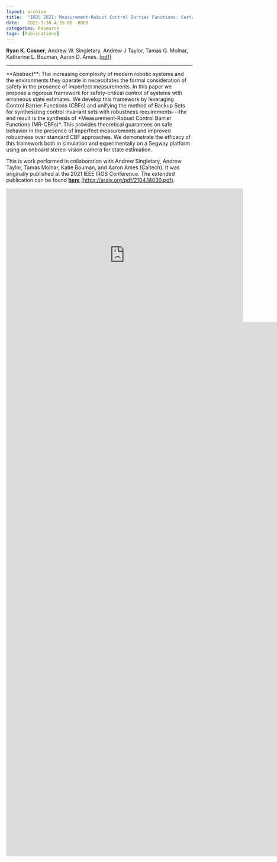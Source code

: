 ```yaml
---
layout: archive
title:  "IROS 2021: Measurement-Robust Control Barrier Functions: Certainty in Safety with Uncertainty in State"
date:   2021-3-30 4:35:00 -0800
categories: Research
tags: [Publications]
---
```

**Ryan K. Cosner**, Andrew W. Singletary, Andrew J Taylor, Tamas G. Molnar, Katherine L. Bouman, Aaron D. Ames. [[pdf]](https://arxiv.org/pdf/2104.14030.pdf)




<hr>
**Abstract**: The increasing complexity of modern robotic systems and the environments they operate in necessitates the formal consideration of safety in the presence of imperfect measurements. In this paper we propose a rigorous framework for safety-critical control of systems with erroneous state estimates. We develop this framework by leveraging Control Barrier Functions (CBFs) and unifying the method of Backup Sets for synthesizing control invariant sets with robustness requirements---the end result is the synthesis of *Measurement-Robust Control Barrier Functions (MR-CBFs)*.
This provides theoretical guarantees on safe behavior in the presence of imperfect measurements and improved robustness over standard CBF approaches. We demonstrate the efficacy of this framework both in simulation and experimentally on a Segway platform using an onboard stereo-vision camera for state estimation.


This is work performed in collaboration with Andrew Singletary, Andrew Taylor, Tamas Molnar, Katie Bouman, and Aaron Ames (Caltech). It was originally published at the 2021 IEEE IROS Conference. The extended publication can be found [**here**](https://arxiv.org/pdf/2104.14030.pdf) [(https://arxiv.org/pdf/2104.14030.pdf)](https://arxiv.org/pdf/2104.14030.pdf).


<iframe src="https://player.vimeo.com/video/618342367?h=dc28eec41b&amp;badge=0&amp;autopause=0&amp;player_id=0&amp;app_id=58479" width="640" height="360" frameborder="0" allow="autoplay; fullscreen; picture-in-picture" allowfullscreen title="MRCBF_IROS_VIDEO"></iframe>

<iframe src="https://player.vimeo.com/video/520247516?h=9994cd748c&amp;badge=0&amp;autopause=0&amp;player_id=0&amp;app_id=58479" width="2562" height="1440" frameborder="0" allow="autoplay; fullscreen; picture-in-picture" allowfullscreen title="Measurement-Robust Control Barrier  Functions: Certainty in  Safety with Uncertainty  in State"></iframe>